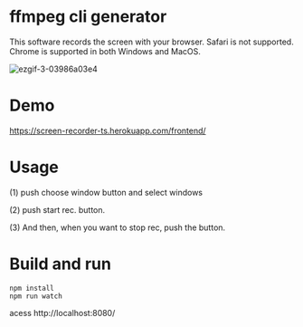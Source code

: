 # ffmpeg cli generator

This software records the screen with your browser. Safari is not supported. Chrome is supported in both Windows and MacOS.

![ezgif-3-03986a03e4](https://user-images.githubusercontent.com/48346627/169025809-57783ecd-4e87-48fc-b4e1-71449bf943ef.gif)

# Demo

https://screen-recorder-ts.herokuapp.com/frontend/

# Usage

(1) push choose window button and select windows

(2) push start rec. button.

(3) And then, when you want to stop rec, push the button.

# Build and run

```
npm install
npm run watch
```

acess http://localhost:8080/
